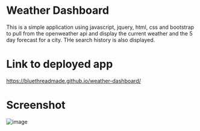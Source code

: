 # Weather Dashboard
This is a simple application using javascript, jquery, html, css and bootstrap to pull from the openweather api and display the current weather and the 5 day forecast for a city. THe search history is also displayed.

# Link to deployed app
https://bluethreadmade.github.io/weather-dashboard/

# Screenshot
![image](https://github.com/bluethreadmade/weather-dashboard/assets/169301676/57bf0a95-271e-4160-b6e9-42fcf488ee32)
